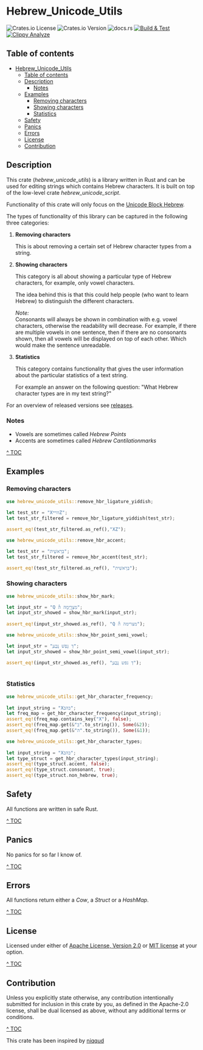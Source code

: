 # Hebrew_Unicode_Utils

![Crates.io License](https://img.shields.io/crates/l/hebrew_unicode_utils)
![Crates.io Version](https://img.shields.io/crates/v/hebrew_unicode_utils)
![docs.rs](https://img.shields.io/docsrs/hebrew_unicode_utils)
[![Build & Test](https://github.com/Roestdev/hebrew_unicode_utils/actions/workflows/build_and_test.yml/badge.svg)](https://github.com/Roestdev/hebrew_unicode_utils/actions/workflows/build_and_test.yml)
[![Clippy Analyze](https://github.com/Roestdev/hebrew_unicode_utils/actions/workflows/clippy_analyze.yml/badge.svg)](https://github.com/Roestdev/hebrew_unicode_utils/actions/workflows/clippy_analyze.yml)

## Table of contents <a name="toc"></a>
- [Hebrew\_Unicode\_Utils](#hebrew_unicode_utils)
  - [Table of contents ](#table-of-contents-)
  - [Description ](#description-)
    - [Notes](#notes)
  - [Examples](#examples)
    - [Removing characters](#removing-characters)
    - [Showing characters](#showing-characters)
    - [Statistics](#statistics)
  - [Safety ](#safety-)
  - [Panics ](#panics-)
  - [Errors ](#errors-)
  - [License ](#license-)
  - [Contribution ](#contribution-)

## Description <a name="description"></a>

This crate (*hebrew_unicode_utils*) is a library written in Rust and can be used for editing strings which contains Hebrew characters. It is built on top of the low-level crate *hebrew_unicode_script*.

Functionality of this crate will only focus on the [Unicode Block Hebrew](https://www.unicode.org/charts/PDF/U0590.pdf).

The types of functionality of this library can be captured in the following three categories:

1. **Removing characters**

   This is about removing a certain set of Hebrew character types from a string.  

2. **Showing characters**

   This category is all about showing a particular type of Hebrew characters, for example, only vowel characters.

   The idea behind this is that this could help people (who want to learn Hebrew) to distinguish the different characters.

   *Note:*  
   Consonants will always be shown in combination with e.g. vowel characters, otherwise the readability will decrease. For example, if there are multiple vowels in one sentence, then if there are no consonants  shown, then all vowels will be displayed on top of each other. Which would make the sentence unreadable.  

3. **Statistics**

   This category contains functionality that gives the user information about the particular statistics of a text string.

   For example an answer on the following question: "What Hebrew character types are in my text string?" 


For an overview of released versions see [releases](https://github.com/Roestdev/hebrew_unicode_utils/releases).   

### Notes
 - Vowels are sometimes called *Hebrew Points*
 - Accents are sometimes called *Hebrew Cantilationmarks*


[^ TOC](#toc)

## Examples

### Removing characters

```rust
use hebrew_unicode_utils::remove_hbr_ligature_yiddish;
    
let test_str = "XװױײZ";
let test_str_filtered = remove_hbr_ligature_yiddish(test_str);

assert_eq!(test_str_filtered.as_ref(),"XZ");
```

```rust   
use hebrew_unicode_utils::remove_hbr_accent;

let test_str = "בְּרֵאשִׁ֖ית";
let test_str_filtered = remove_hbr_accent(test_str);

assert_eq!(test_str_filtered.as_ref(), "בְּרֵאשִׁית");
```
### Showing characters

```rust   
use hebrew_unicode_utils::show_hbr_mark;

let input_str = "Q מִצְרָ֑יְמָה ה֯";
let input_str_showed = show_hbr_mark(input_str);
        
assert_eq!(input_str_showed.as_ref(), "Q מצרימה ה֯");
```

```rust   
use hebrew_unicode_utils::show_hbr_point_semi_vowel;

let input_str = "ֲדְ נָפֶשׁ גֱכֳע";
let input_str_showed = show_hbr_point_semi_vowel(input_str);

assert_eq!(input_str_showed.as_ref(), "ֲדְ נפש גֱכֳע");
    
```

### Statistics

```rust   
use hebrew_unicode_utils::get_hbr_character_frequency;
    
let input_string = "Xבהב";
let freq_map = get_hbr_character_frequency(input_string);
assert_eq!(freq_map.contains_key("X"), false);
assert_eq!(freq_map.get(&"ב".to_string()), Some(&2));  
assert_eq!(freq_map.get(&"ה".to_string()), Some(&1));
```

```rust   
use hebrew_unicode_utils::get_hbr_character_types;
    
let input_string = "Xבהב";
let type_struct = get_hbr_character_types(input_string);
assert_eq!(type_struct.accent, false);
assert_eq!(type_struct.consonant, true);
assert_eq!(type_struct.non_hebrew, true);
```

## Safety <a name="safety"></a>

All functions are written in safe Rust.


[^ TOC](#toc)

## Panics <a name="panics"></a>

No panics for so far I know of.

[^ TOC](#toc)

## Errors <a name="errors"></a>

All functions return either a *Cow*, a *Struct* or a *HashMap*.

[^ TOC](#toc)

## License <a name="license"></a>

Licensed under either of <a href="LICENSE-APACHE">Apache License, Version
2.0</a> or <a href="LICENSE-MIT">MIT license</a> at your option.

[^ TOC](#toc)

## Contribution <a name="contribution"></a>

Unless you explicitly state otherwise, any contribution intentionally submitted
for inclusion in this crate by you, as defined in the Apache-2.0 license, shall
be dual licensed as above, without any additional terms or conditions.

[^ TOC](#toc)


This crate has been inspired by [niqqud](https://crates.io/crates/niqqud)
